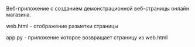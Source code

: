 Веб-приложение с созданием демонстрационной веб-страницы онлайн магазина.

web.html - отображение разметки страницы

app.py - приложение которое возвращает страницу из web.html